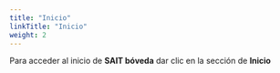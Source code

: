 ```yaml
---
title: "Inicio"
linkTitle: "Inicio"
weight: 2
---
```

Para acceder al inicio de **SAIT bóveda** dar clic en la sección de **Inicio**